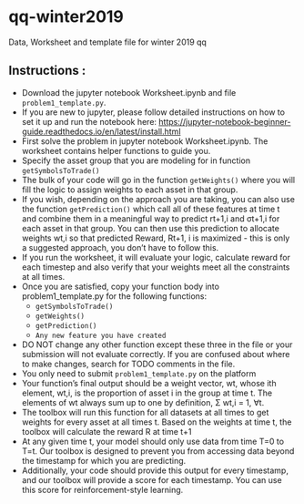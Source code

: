 # qq-winter2019
Data, Worksheet and template file for winter 2019 qq

## Instructions :
* Download the jupyter notebook Worksheet.ipynb and file `problem1_template.py`.
* If you are new to jupyter, please follow detailed instructions on how to set it up and run the notebook here: https://jupyter-notebook-beginner-guide.readthedocs.io/en/latest/install.html
* First solve the problem in jupyter notebook Worksheet.ipynb. The worksheet contains helper functions to guide you.
* Specify the asset group that you are modeling for in function `getSymbolsToTrade()`
* The bulk of your code will go in the function `getWeights()` where you will fill the logic to assign weights to each asset in that group.
* If you wish, depending on the approach you are taking, you can also use the function `getPrediction()` which call all of these features at time t and combine them in a meaningful way to predict rt+1,i and σt+1,i for each asset in that group. You can then use this prediction to allocate weights wt,i so that predicted Reward, Rt+1, i is maximized - this is only a suggested approach, you don’t have to follow this.
* If you run the worksheet, it will evaluate your logic, calculate reward for each timestep and also verify that your weights meet all the constraints at all times.
* Once you are satisfied, copy your function body into problem1_template.py for the following functions:
  * `getSymbolsToTrade()`
  * `getWeights()`
  * `getPrediction()`
  * `Any new feature you have created`
* DO NOT change any other function except these three in the file or your submission will not evaluate correctly. If you are confused about where to make changes, search for TODO comments in the file.
* You only need to submit `problem1_template.py` on the platform
* Your function’s final output should be a weight vector, wt, whose ith element, wt,i, is the proportion of asset i in the group at time t. The elements of wt always sum up to one by definition, Σ wt,i = 1, ∀t.
* The toolbox will run this function for all datasets at all times to get weights for every asset at all times t. Based on the weights at time t, the toolbox will calculate the reward R at time t+1
* At any given time t, your model should only use data from time T=0 to T=t. Our toolbox is designed to prevent you from accessing data beyond the timestamp for which you are predicting.
* Additionally, your code should provide this output for every timestamp, and our toolbox will provide a score for each timestamp. You can use this score for reinforcement-style learning.

